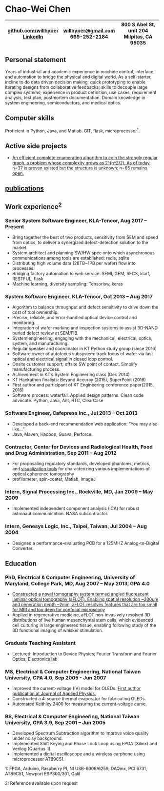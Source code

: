 # Chao-Wei Chen

|[github.com/willhyper](github.com/willhyper) <br/>[LinkedIn](https://www.linkedin.com/in/chao-wei-chen-03179465/)| willhyper@gmail.com<br/>669-252-2184 | 800 S Abel St, unit 204<br/>Milpitas, CA 95035 |
|-|-|-|

## Personal statement
Years of industrial and academic experience in machine control, interface, and automation to bridge the physical and digital world. As a self-starter, incline to do data driven decision making; quick prototyping to enable iterating designs from collaborative feedbacks; skills to decouple large complex systems; experience in product definition, use cases, requirement analysis, test plan, postmortem documentation. Domain knowledge in system engineering, semiconductors, and medical optics.

## Computer skills
Proficient in Python, Java, and Matlab. GIT, flask, microprocessor<sup>[1](#hardware)</sup>.

## Active side projects
-	[An efficient complete enumerating algorithm to coin the strongly regular graph, a problem whose complexity grows as 2^(n^2/2). As of today, n=37 is proven existed but the structure is unknown; n=65 remains open.](https://github.com/willhyper/two_dist_set)

## [publications](https://scholar.google.com/citations?user=FxDwG_h5zo8C)

## Work experience<sup>[2](#ref)</sup>
### Senior System Software Engineer, KLA-Tencor, Aug 2017 – Present

- Bring together the best of two products, sensitivity from SEM and speed from optics, to deliver a synergized defect-detection solution to the market.
- System architect and planning SW/HW spec onto which asynchronous communications among tools are established: redis, sqlite
- Distributing high volume data (28TB~1PB per wafer) flow into processes.
- Bridging factory automation to web service: SEMI, GEM, SECS, klarf, RESTFUL, flask
- Machine learning, diversity sampling: Tensorlow, keras

### System Software Engineer, KLA-Tencor, Oct 2013 – Aug 2017
- Algorithm to balance throughput and defect sensitivity to drive down the cost of tool ownership.
- Precise, reliable, and error-handled optical device control and monitoring.
- Integration of wafer marking and inspection systems to assist 3D-NAND buried defect review at SEM/FIB. 
- System engineering, engaging with the mechanical, electrical, optics, system, and manufacturing.
- Regular speaker and coordinator in KT Python study group (since 2016)
- Software owner of autofocus subsystem: track focus of wafer via fast optical and electrical signal in closed loop control.
- Onsite customer support; offsite SW point of contact. Simplify manufacturing process.
- Achievement in KT’s System Engineering class (Dec 2014)
- KT Hackathon finalists: Beyond Accuray (2015), SuperPoint (2016)
- First author and participant of KT Engineering conference paper(2015, 2016)
- Software process: waterfall. Applied design patterns. Clean code advocate. Python, Java, Ant, RTC, ClearCase 

### Software Engineer, Cafepress Inc., Jul 2013 – Oct 2013
- Developed a back-end recommendation web application: “You may also like...”
- Java, Maven, Hadoop, Guava, Perforce.

### Contractor, Center for Devices and Radiological Health, Food and Drug Administration, Sep 2011 – Aug 2012
- For proposaling regulatory standards, developed phantoms, metrics, and [visualization tools](https://sites.google.com/site/willhyper/gallery) for characterizing various implementations of optical coherence tomography
- profilometer, spin-coater, Matlab, ImageJ

### Intern, Signal Processing Inc., Rockville, MD, Jan 2009 – May 2009
- Implemented independent component analysis (ICA) for robust astronaut communication. NASA subcontractor. 

### Intern, Genesys Logic, Inc., Taipei, Taiwan, Jul 2004 – Aug 2004
- Designed a performance-evaluating PCB for a 125MHZ Analog-to-Digital Converter.

## Education
### PhD, Electrical & Computer Engineering, University of Maryland, College Park, MD, Aug 2007 – May 2013, GPA 4.0
- [Constructed a novel tomography system termed angled fluorescent laminar optical tomography (aFLOT). Enabling spatial resolution ~200um and peneration depth ~2mm, aFLOT resolves features that are too small for MRI and too deep for confocal microscopy](https://drum.lib.umd.edu/bitstream/handle/1903/14225/Chen_umd_0117E_14017.pdf)
- Applied in regenerative medicine, aFLOT non-invasively resolved 3D distributions of live human mesenchymal stem cells, which evidenced cell culturing in large engineered tissue, enabling following study of the 3D functional imaging of whisker stimulation. 

### Graduate Teaching Assistant
- Lectured: Introduction to Device Physics; Fourier Transform and Fourier Optics; Electronics lab

### MS, Electrical & Computer Engineering, National Taiwan University, GPA 4.0, Sep 2005 - Jun 2007
- Improved the current-voltage (IV) model for OLEDs. [First author publication at Journal of Applied Physics.](aip.scitation.org/doi/abs/10.1063/1.3043844)
- Constructed a 4-source thermal evaporator for fabricating OLEDs.
- Automated Keithley 2400 for measuring the current-voltage curve.

### BS, Electrical & Computer Engineering, National Taiwan University, GPA 3.9, Sep 2001 – Jun 2005
- Developed Spectrum Subtraction algorithm to improve voice quality under noisy background.
- Implemented Shift Keying and Phase Lock Loop using FPGA (Xilinx) and Verilog (Quartus II).
- Implemented a digital oscilloscope and a wireless earphone using microprocessor AT89C51.

<a name="hardware">1</a>: FPGA, Arduino, Raspberry PI, NI USB-6008/6259, DAQmx, PCI 6731, AT89C51, Newport ESP300/301, Galil 

<a name="ref">2</a>: Reference available upon request

